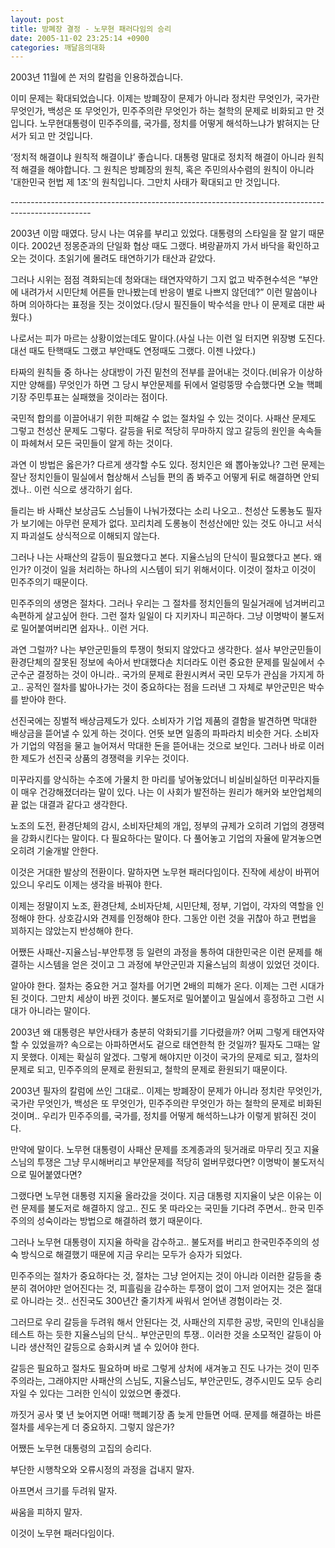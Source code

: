 ```yaml
---
layout: post
title: 방폐장 결정 - 노무현 패러다임의 승리
date: 2005-11-02 23:25:14 +0900
categories: 깨달음의대화
---
```

2003년 11월에 쓴 저의 칼럼을 인용하겠습니다.
  

  
이미 문제는 확대되었습니다. 이제는 방폐장이 문제가 아니라 정치란 무엇인가, 국가란 무엇인가, 백성은 또 무엇인가, 민주주의란 무엇인가 하는 철학의 문제로 비화되고 만 것입니다. 노무현대통령이 민주주의를, 국가를, 정치를 어떻게 해석하느냐가 밝혀지는 단서가 되고 만 것입니다. 
  

  
‘정치적 해결이냐 원칙적 해결이냐’ 좋습니다. 대통령 말대로 정치적 해결이 아니라 원칙적 해결을 해야합니다. 그 원칙은 방폐장의 원칙, 혹은 주민의사수렴의 원칙이 아니라 '대한민국 헌법 제 1조'의 원칙입니다. 그만치 사태가 확대되고 만 것입니다. 
   
\---\---\---\---\---\---\---\---\---\---\---\---\---\---\---\---\---\---\---\---\---\---\---\---\---\---\---\---\---\---\---\-----
  

  
2003년 이맘 때였다. 당시 나는 여유를 부리고 있었다. 대통령의 스타일을 잘 알기 때문이다. 2002년 정몽준과의 단일화 협상 때도 그랬다. 벼랑끝까지 가서 바닥을 확인하고 오는 것이다. 초읽기에 몰려도 태연하기가 태산과 같았다. 
  

  
그러나 시위는 점점 격화되는데 청와대는 태연자약하기 그지 없고 박주현수석은 “부안에 내려가서 시민단체 어른들 만나봤는데 반응이 별로 나쁘지 않던데?” 이런 말씀이나 하며 의아하다는 표정을 짓는 것이었다.(당시 필진들이 박수석을 만나 이 문제로 대판 싸웠다.) 
  

  
나로서는 피가 마르는 상황이었는데도 말이다.(사실 나는 이런 일 터지면 위장병 도진다. 대선 때도 탄핵때도 그랬고 부안때도 연정때도 그랬다. 이젠 나았다.)
  

  
타짜의 원칙들 중 하나는 상대방이 가진 밑천의 전부를 끌어내는 것이다.(비유가 이상하지만 양해를) 무엇인가 하면 그 당시 부안문제를 뒤에서 얼렁뚱땅 수습했다면 오늘 핵폐기장 주민투표는 실패했을 것이라는 점이다. 
  

  
국민적 합의를 이끌어내기 위한 피해갈 수 없는 절차일 수 있는 것이다. 사패산 문제도 그렇고 천성산 문제도 그렇다. 갈등을 뒤로 적당히 무마하지 않고 갈등의 원인을 속속들이 파헤쳐서 모든 국민들이 알게 하는 것이다. 
  

  
과연 이 방법은 옳은가? 다르게 생각할 수도 있다. 정치인은 왜 뽑아놓았나? 그런 문제는 잘난 정치인들이 밀실에서 협상해서 스님들 편의 좀 봐주고 어떻게 뒤로 해결하면 안되겠나.. 이런 식으로 생각하기 쉽다. 
  

  
들리는 바 사패산 보상금도 스님들이 나눠가졌다는 소리 나오고.. 천성산 도롱뇽도 필자가 보기에는 아무런 문제가 없다. 꼬리치레 도롱뇽이 천성산에만 있는 것도 아니고 서식지 파괴설도 상식적으로 이해되지 않는다. 
  

  
그러나 나는 사패산의 갈등이 필요했다고 본다. 지율스님의 단식이 필요했다고 본다. 왜인가? 이것이 일을 처리하는 하나의 시스템이 되기 위해서이다. 이것이 절차고 이것이 민주주의기 때문이다.
  

  
민주주의의 생명은 절차다. 그러나 우리는 그 절차를 정치인들의 밀실거래에 넘겨버리고 속편하게 살고싶어 한다. 그런 절차 일일이 다 지키자니 피곤하다. 그냥 이명박이 불도저로 밀어붙여버리면 쉽자나.. 이런 거다. 
  

  
과연 그럴까? 나는 부안군민들의 투쟁이 헛되지 않았다고 생각한다. 설사 부안군민들이 환경단체의 잘못된 정보에 속아서 반대했다손 치더라도 이런 중요한 문제를 밀실에서 수군수군 결정하는 것이 아니라.. 국가의 문제로 환원시켜서 국민 모두가 관심을 가지게 하고.. 공적인 절차를 밟아나가는 것이 중요하다는 점을 드러낸 그 자체로 부안군민은 박수를 받아야 한다.
  

  
선진국에는 징벌적 배상금제도가 있다. 소비자가 기업 제품의 결함을 발견하면 막대한 배상금을 뜯어낼 수 있게 하는 것이다. 언뜻 보면 일종의 파파라치 비슷한 거다. 소비자가 기업의 약점을 물고 늘어져서 막대한 돈을 뜯어내는 것으로 보인다. 그러나 바로 이러한 제도가 선진국 상품의 경쟁력을 키우는 것이다.
  

  
미꾸라지를 양식하는 수조에 가물치 한 마리를 넣어놓았더니 비실비실하던 미꾸라지들이 매우 건강해졌더라는 말이 있다. 나는 이 사회가 발전하는 원리가 해커와 보안업체의 끝 없는 대결과 같다고 생각한다. 
  

  
노조의 도전, 환경단체의 감시, 소비자단체의 개입, 정부의 규제가 오히려 기업의 경쟁력을 강화시킨다는 말이다. 다 필요하다는 말이다. 다 풀어놓고 기업의 자율에 맡겨놓으면 오히려 기술개발 안한다. 
  

  
이것은 거대한 발상의 전환이다. 말하자면 노무현 패러다임이다. 진작에 세상이 바뀌어 있으니 우리도 이제는 생각을 바꿔야 한다. 
  

  
이제는 정말이지 노조, 환경단체, 소비자단체, 시민단체, 정부, 기업이, 각자의 역할을 인정해야 한다. 상호감시와 견제를 인정해야 한다. 그동안 이런 것을 귀찮아 하고 편법을 꾀하지는 않았는지 반성해야 한다. 
  

  
어쨌든 사패산-지율스님-부안투쟁 등 일련의 과정을 통하여 대한민국은 이런 문제를 해결하는 시스템을 얻은 것이고 그 과정에 부안군민과 지율스님의 희생이 있었던 것이다. 
  

  
알아야 한다. 절차는 중요한 거고 절차를 어기면 2배의 피해가 온다. 이제는 그런 시대가 된 것이다. 그만치 세상이 바뀐 것이다. 불도저로 밀어붙이고 밀실에서 흥정하고 그런 시대가 아니라는 말이다. 
  

  
2003년 왜 대통령은 부안사태가 충분히 악화되기를 기다렸을까? 어찌 그렇게 태연자약 할 수 있었을까? 속으로는 아파하면서도 겉으로 태연한척 한 것일까? 필자도 그때는 알지 못했다. 이제는 확실히 알겠다. 그렇게 해야지만 이것이 국가의 문제로 되고, 절차의 문제로 되고, 민주주의의 문제로 환원되고, 철학의 문제로 환원되기 때문이다. 
  

  
2003년 필자의 칼럼에 쓰인 그대로.. 이제는 방폐장이 문제가 아니라 정치란 무엇인가, 국가란 무엇인가, 백성은 또 무엇인가, 민주주의란 무엇인가 하는 철학의 문제로 비화된 것이며.. 우리가 민주주의를, 국가를, 정치를 어떻게 해석하느냐가 이렇게 밝혀진 것이다. 
  

  
만약에 말이다. 노무현 대통령이 사패산 문제를 조계종과의 뒷거래로 마무리 짓고 지율스님의 투쟁은 그냥 무시해버리고 부안문제를 적당히 얼버무렸다면? 이명박이 불도저식으로 밀어붙였다면? 
  

  
그랬다면 노무현 대통령 지지율 올라갔을 것이다. 지금 대통령 지지율이 낮은 이유는 이런 문제를 불도저로 해결하지 않고.. 진도 못 따라오는 국민들 기다려 주면서.. 한국 민주주의의 성숙이라는 방법으로 해결하려 했기 때문이다. 
  

  
그러나 노무현 대통령이 지지율 하락을 감수하고.. 불도저를 버리고 한국민주주의의 성숙 방식으로 해결했기 때문에 지금 우리는 모두가 승자가 되었다. 
  

  
민주주의는 절차가 중요하다는 것, 절차는 그냥 얻어지는 것이 아니라 이러한 갈등을 충분히 겪어야만 얻어진다는 것, 피흘림을 감수하는 투쟁이 없이 그저 얻어지는 것은 절대로 아니라는 것.. 선진국도 300년간 줄기차게 싸워서 얻어낸 경험이라는 것.
  

  
그러므로 우리 갈등을 두려워 해서 안된다는 것, 사패산의 지루한 공방, 국민의 인내심을 테스트 하는 듯한 지율스님의 단식.. 부안군민의 투쟁.. 이러한 것을 소모적인 갈등이 아니라 생산적인 갈등으로 승화시켜 낼 수 있어야 한다. 
  

  
갈등은 필요하고 절차도 필요하며 바로 그렇게 상처에 새겨놓고 진도 나가는 것이 민주주의라는, 그래야지만 사패산의 스님도, 지율스님도, 부안군민도, 경주시민도 모두 승리자일 수 있다는 그러한 인식이 있었으면 좋겠다. 
  

  
까짓거 공사 몇 년 늦어지면 어때! 핵폐기장 좀 늦게 만들면 어때. 문제를 해결하는 바른 절차를 세우는게 더 중요하지. 그렇지 않은가?
  

  
어쨌든 노무현 대통령의 고집의 승리다.
  
부단한 시행착오와 오류시정의 과정을 겁내지 말자. 
  
아프면서 크기를 두려워 말자.
  
싸움을 피하지 말자. 
  
이것이 노무현 패러다임이다.